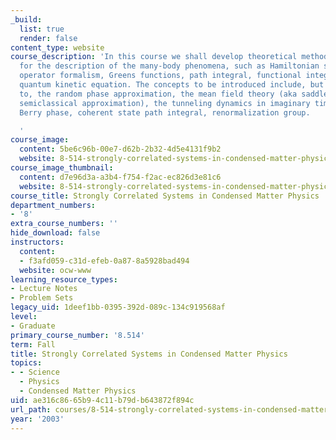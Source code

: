```yaml
---
_build:
  list: true
  render: false
content_type: website
course_description: 'In this course we shall develop theoretical methods suitable
  for the description of the many-body phenomena, such as Hamiltonian second-quantized
  operator formalism, Greens functions, path integral, functional integral, and the
  quantum kinetic equation. The concepts to be introduced include, but are not limited
  to, the random phase approximation, the mean field theory (aka saddle-point, or
  semiclassical approximation), the tunneling dynamics in imaginary time, instantons,
  Berry phase, coherent state path integral, renormalization group.

  '
course_image:
  content: 5be6c96b-00e7-d62b-2b32-4d5e4131f9b2
  website: 8-514-strongly-correlated-systems-in-condensed-matter-physics-fall-2003
course_image_thumbnail:
  content: d7e96d3a-a3b4-f754-f2ac-ec826d3e81c6
  website: 8-514-strongly-correlated-systems-in-condensed-matter-physics-fall-2003
course_title: Strongly Correlated Systems in Condensed Matter Physics
department_numbers:
- '8'
extra_course_numbers: ''
hide_download: false
instructors:
  content:
  - f3afd059-c31d-efeb-0a87-8a5928bad494
  website: ocw-www
learning_resource_types:
- Lecture Notes
- Problem Sets
legacy_uid: 1deef1bb-0395-392d-089c-134c919568af
level:
- Graduate
primary_course_number: '8.514'
term: Fall
title: Strongly Correlated Systems in Condensed Matter Physics
topics:
- - Science
  - Physics
  - Condensed Matter Physics
uid: ae316c86-65b9-4c11-b79d-b643872f894c
url_path: courses/8-514-strongly-correlated-systems-in-condensed-matter-physics-fall-2003
year: '2003'
---
```

